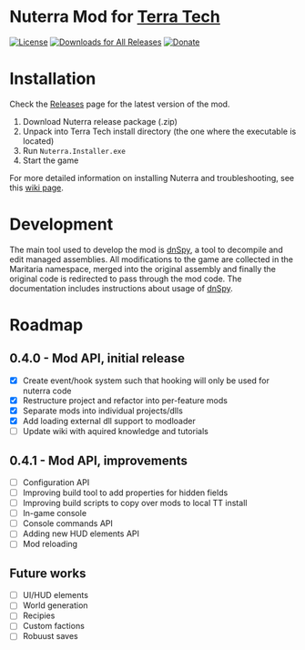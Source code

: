 [License]: https://tldrlegal.com/l/mit/
[Documentation]: https://github.com/maritaria/nuterra/doc/
[Issues]: https://github.com/maritaria/nuterra/issues/
[Releases]: https://github.com/maritaria/nuterra/releases/latest/
[Terra Tech]: https://terratechgame.com/
[dnSpy]: https://github.com/0xd4d/dnSpy/
[Donate]: https://www.paypal.com/cgi-bin/webscr?cmd=_s-xclick&hosted_button_id=JUGWYYUSLSK9N

# Nuterra Mod for [Terra Tech]
[![License](http://img.shields.io/badge/license-MIT-blue.svg?style=flat)][License]
[![Downloads for All Releases](https://img.shields.io/github/downloads/maritaria/nuterra/total.svg)][Releases]
[![Donate](https://img.shields.io/badge/donate-paypal-brightgreen.svg?style=flat)][Donate]

# Installation
Check the [Releases] page for the latest version of the mod.

1. Download Nuterra release package (.zip)
2. Unpack into Terra Tech install directory (the one where the executable is located)
3. Run `Nuterra.Installer.exe`
4. Start the game

For more detailed information on installing Nuterra and troubleshooting, see this [wiki page](https://github.com/Nuterra/nuterra/wiki/How-to-install-Nuterra).

# Development
The main tool used to develop the mod is [dnSpy], a tool to decompile and edit managed assemblies. All modifications to the game are collected in the Maritaria namespace, merged into the original assembly and finally the original code is redirected to pass through the mod code. The documentation includes instructions about usage of [dnSpy].

# Roadmap
## 0.4.0 - Mod API, initial release
- [x] Create event/hook system such that hooking will only be used for nuterra code
- [x] Restructure project and refactor into per-feature mods
- [x] Separate mods into individual projects/dlls
- [x] Add loading external dll support to modloader
- [ ] Update wiki with aquired knowledge and tutorials

## 0.4.1 - Mod API, improvements
- [ ] Configuration API
- [ ] Improving build tool to add properties for hidden fields
- [ ] Improving build scripts to copy over mods to local TT install
- [ ] In-game console
- [ ] Console commands API
- [ ] Adding new HUD elements API
- [ ] Mod reloading

## Future works
- [ ] UI/HUD elements
- [ ] World generation
- [ ] Recipies
- [ ] Custom factions
- [ ] Robuust saves
